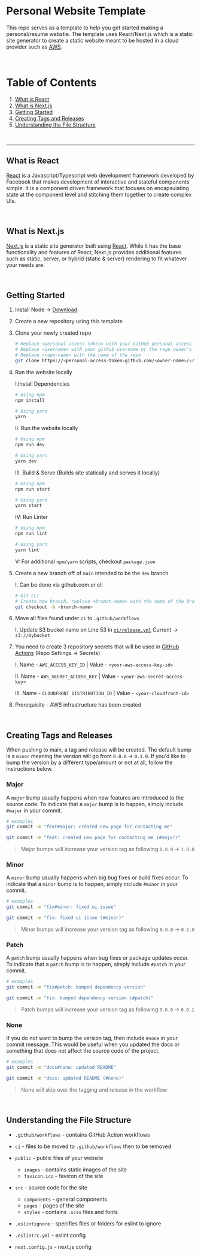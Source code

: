 # Personal Website Template

This repo serves as a template to help you get started making a personal/resume webstie. The template uses React/Next.js which is a static site generator to create a static website meant to be hosted in a cloud provider such as [AWS](https://aws.amazon.com/).

<br/>

# Table of Contents
1. [What is React](#what-is-react)
2. [What is Next.js](#what-is-nextjs)
3. [Getting Started](#getting-started)
4. [Creating Tags and Releases](#creating-tags-and-releases)
5. [Understanding the File Structure](#understanding-the-file-structure)


<br/>
<hr/>

## What is React
[React](https://reactjs.org/) is a Javascript/Typescript web development framework developed by Facebook that makes development of interactive and stateful components simple. It is a component driven framework that focuses on encapsulating state at the component level and stitching them together to create complex UIs.

<br/>

## What is Next.js
[Next.js](https://nextjs.org/) is a static site generator built using [React](https://reactjs.org/). While it has the base functionality and features of React, Next.js provides additional features such as static, server, or hybrid (static & server) rendering to fit whatever your needs are.

<br/>

## Getting Started
1. Install Node -> [Download](https://nodejs.org/en/download/)

2. Create a new repository using this template

3. Clone your newly created repo
    ```bash
    # Replace <personal-access-token> with your GitHub personal access token
    # Replace <username> with your github username or the repo owner's name
    # Replace <repo-name> with the name of the repo
    git clone https://<personal-access-token>github.com/<owner-name>/<repo-name>.git
    ```

4. Run the website locally
    
    I.Install Dependencies
    ```bash
    # Using npm
    npm install

    # Using yarn
    yarn
    ```

    II. Run the website locally
    ```bash
    # Using npm
    npm run dev

    # Using yarn
    yarn dev
    ```

    III. Build & Serve (Builds site statically and serves it locally)
    ```bash
    # Using npm 
    npm run start

    # Using yarn
    yarn start
    ```

    IV: Run Linter
    ```bash
    # Using npm
    npm run lint

    # Using yarn
    yarn lint
    ```

    V: For additional `npm/yarn` scripts, checkout `package.json`

5. Create a new branch off of `main` intended to be the `dev` branch
    
    I. Can be done via github.com or cli
    ```bash
    # Git CLI
    # Create new branch, replace <branch-name> with the name of the branch
    git checkout -b <branch-name>
    ```
5. Move all files found under `ci` to `.github/workflows`

    I. Update S3 bucket name on Line 53 in [`ci/release.yml`](ci/release.yml) Current -> `s3://mybucket`

6. You need to create 3 repository secrets that will be used in [GitHub Actions](https://github.com/features/actions) (Repo Settings -> Secrets)

    I. Name - `AWS_ACCESS_KEY_ID` | Value - `<your-aws-access-key-id>`

    II. Name - `AWS_SECRET_ACCESS_KEY` | Value - `<your-aws-secret-access-key>`

    III. Name - `CLOUDFRONT_DISTRIBUTION_ID` | Value - `<your-cloudfront-id>`

7. Prerequisite - AWS infrastructure has been created

<br/>

## Creating Tags and Releases
When pushing to main, a tag and release will be created. The default bump is a `minor` meaning the version will go from `0.0.0` -> `0.1.0`. If you'd like to bump the version by a different type/amount or not at all, follow the instructions below.

### Major
A `major` bump usually happens when new features are introduced to the source code. To indicate that a `major` bump is to happen, simply include `#major` in your commit.

```bash
# examples
git commit -m "feat#major: created new page for contacting me"

git commit -m "feat: created new page for contacting me (#major)"
```

> Major bumps will increase your version tag as following `0.0.0` -> `1.0.0`

### Minor
A `minor` bump usually happens when big bug fixes or build fixes occur. To indicate
that a `minor` bump is to happen, simply include `#minor` in your commit.

```bash
# examples
git commit -m "fix#minor: fixed ui issue"

git commit -m "fix: fixed ui issue (#minor)"
```

> Minor bumps will increase your version tag as following `0.0.0` -> `0.1.0`

### Patch
A `patch` bump usually happens when bug fixes or package updates occur. To indicate
that a `patch` bump is to happen, simply include `#patch` in your commit.

```bash
# examples
git commit -m "fix#patch: bumped dependency version"

git commit -m "fix: bumped dependency version (#patch)"
```

> Patch bumps will increase your version tag as following `0.0.0` -> `0.0.1`

### None
If you do not want to bump the version tag, then include `#none` in your commit message.
This would be useful when you updated the docs or something that does not affect the source code of the project.

```bash
# examples
git commit -m "docs#none: updated README"

git commit -m "docs: updated README (#none)"
```
> None will skip over the tagging and release in the workflow

<br/>

## Understanding the File Structure
- `.github/workflows` - contains GitHub Action workflows
- `ci` - files to be moved to `.github/workflows` then to be removed
- `public` - public files of your website
    
    - `images` - contains static images of the site
    - `favicon.ico` - favicon of the site

- `src` - source code for the site

    - `components` - general components
    - `pages` - pages of the site
    - `styles` - contains `.scss` files and fonts

- `.eslintignore` - specifies files or folders for eslint to ignore
- `.eslintrc.yml` - eslint config
- `next.config.js` - next.js config

